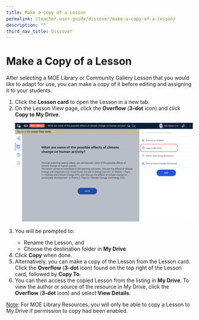 ```yaml
---
title: Make a Copy of a Lesson
permalink: /teacher-user-guide/discover/make-a-copy-of-a-lesson/
description: ""
third_nav_title: Discover
---
```

<h1>Make a Copy of a Lesson</h1>
<p>After selecting a MOE Library or Community Gallery Lesson that you would like to adapt for use, you can make a copy of it before editing and assigning it to your students.</p>

<ol>
  <li>Click the <strong>Lesson card</strong> to open the Lesson in a new tab.</li>
  <li>On the Lesson View page, click the <strong>Overflow</strong> (<strong>3-dot</strong> icon) and click <strong>Copy to My Drive</strong>.</li>
  
<a target="_blank" href="/images/2Teacher/D-CopytoMyDrive.png"><img alt="CopytoMyDrive" src="/images/2Teacher/D-CopytoMyDrive.png"></a>
  
  <li>You will be prompted to:</li>
  <ul>
    <li>Rename the Lesson, and</li>
    <li>Choose the destination folder in <strong>My Drive</strong></li>
  </ul>
  <li>Click <strong>Copy</strong> when done.</li>
  <li>Alternatively, you can make a copy of the Lesson from the Lesson card. Click the <strong>Overflow</strong> (<strong>3-dot</strong> icon) found on the top right of the Lesson card, followed by <strong>Copy To</strong>.</li>
  <li>You can then access the copied Lesson from the listing in <strong>My Drive</strong>. To view the author or source of the resource in My Drive, click the <strong>Overflow</strong> (<strong>3-dot</strong> icon) and select <strong>View Details</strong>.</li>
</ol>

<p><u>Note</u>: For MOE Library Resources, you will only be able to copy a Lesson to My Drive if permission to copy had been enabled.</p>